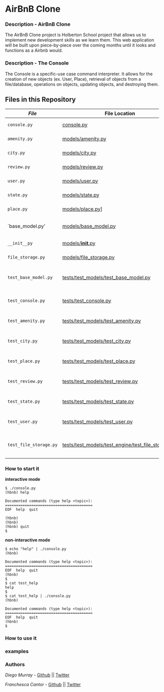 # AirBnB Clone
### Description - AirBnB Clone
The AirBnB Clone project is Holberton School project that allows us to implement new development skills as we learn them. This web application will be built upon piece-by-piece over the coming months until it looks and functions as a Airbnb would.

### Description - The Console
The Console is a specific-use case command interpreter. It allows for the creation  of new objects (ex. User, Place), retrieval of objects from a file/database, operations on objects, updating objects, and destroying them. 

## Files in this Repository

|   ***File***    |     **File Location**     |     **Decription**     |
|---------------|-------------------------|-----------------------|
|  `console.py` | [console.py](console.py) | Enters the console |
|  `amenity.py` | [models/amenity.py](models/amenity.py) | Amenity subclass |
|  `city.py` | [models/city.py](models/city.py)  | City Subclass |
|  `review.py` |  [models/review.py](models/review.py)	| Review subclass |
|  `user.py`  | [models/user.py](models/usr.py) | User subclass |
|  `state.py` | [models/state.py](models/state.py) | State subclass |
|  `place.py` | [models/place.py](models/place.py)] | Place subclass |
|  `base_model.py'       | [models/base_model.py](models/base_model.py)  | The base model superclass |
|  `__init__py`          | [models/__init__.py](models/__init__.py) | Package init |
|  `file_storage.py`     | [models/file_storage.py](models/file_storage.py)  | Storage class |
|  `test_base_model.py`  | [tests/test_models/test_base_model.py](tests/test_models/test_base_model.py)  | Unittest module for base model |
| `test_console.py`      | [tests/test_console.py](tests/test_console.py)    | Unittest module for console  |
| `test_amenity.py`      | [tests/test_models/test_amenity.py](tests/test_models/test_amenity.py)  | Unittest module for amenity      |
| `test_city.py`         | [tests/test_models/test_city.py](tests/test_models/test_city.py)  | Unittest module for city         |
| `test_place.py`        | [tests/test_models/test_place.py](tests/test_models/test_place.py)   | Unittest module for place        |
| `test_review.py`       | [tests/test_models/test_review.py](tests/test_models/test_review.py)   | Unittest module for review       |
| `test_state.py`        | [tests/test_models/test_state.py](tests/test_models/test_state.py)  | Unittest module for state        |
| `test_user.py`         | [tests/test_models/test_user.py](tests/test_models/test_user.py)  | Unittest module for user  |
| `test_file_storage.py` | [tests/test_models/test_engine/test_file_storage.py](tests/test_models/test_engine/test_file_storage.py) | Unittest module for file storage |

### How to start it
**interactive mode**
```
$ ./console.py
(hbnb) help

Documented commands (type help <topic>):
========================================
EOF  help  quit

(hbnb)
(hbnb)
(hbnb) quit
$
```
**non-interactive mode**
```
$ echo "help" | ./console.py
(hbnb)

Documented commands (type help <topic>):
========================================
EOF  help  quit
(hbnb)
$
$ cat test_help
help
$
$ cat test_help | ./console.py
(hbnb)

Documented commands (type help <topic>):
========================================
EOF  help  quit
(hbnb)
$
```

### How to use it

### examples


### Authors
*Diego Murray* - [Github](https://github.com/dmurr) || [Twitter](https://twitter.com/diegocmurray)

*Franchesca Cantor* - [Github](https://github.com/cheska/) || [Twitter](https://twitter.com/servomecatnism)